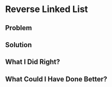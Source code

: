 # Reverse Linked List

## Problem



## Solution



## What I Did Right?



## What Could I Have Done Better?

